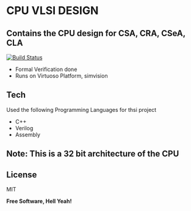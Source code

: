 # CPU VLSI DESIGN
## Contains the CPU design for CSA, CRA, CSeA, CLA



[![Build Status](https://travis-ci.org/joemccann/dillinger.svg?branch=master)](https://travis-ci.org/joemccann/dillinger)

- Formal Verification done
- Runs on Virtuoso Platform, simvision





## Tech

Used the following Programming Languages for thsi project

- C++
- Verilog
- Assembly
## Note: This is a 32 bit architecture of the CPU




## License

MIT

**Free Software, Hell Yeah!**

